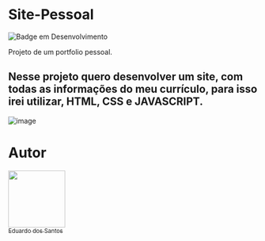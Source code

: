 # Site-Pessoal

![Badge em Desenvolvimento](http://img.shields.io/static/v1?label=STATUS&message=Em-Desenvolvimento&color=RED&style=for-the-badge)

Projeto de um portfolio pessoal.



## Nesse projeto quero desenvolver um site, com todas as informações do meu currículo, para isso irei utilizar, HTML, CSS e JAVASCRIPT.

![image](https://user-images.githubusercontent.com/37030387/224859651-26d4e2b9-bcf0-4c48-98ea-50eba12cb384.png)





# Autor

 [<img src="https://avatars.githubusercontent.com/u/37030387?s=400&u=fcf5e6893710bee598bead4310834965df74a88a&v=4" width=115><br><sub>Eduardo dos Santos</sub>](https://github.com/Eduh06) 
